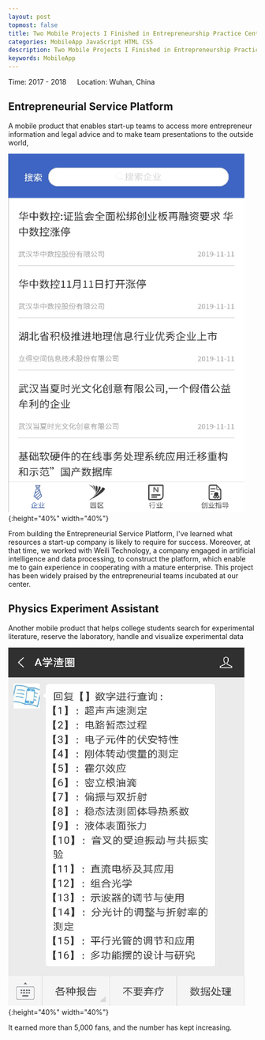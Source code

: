 ```yaml
---
layout: post
topmost: false
title: Two Mobile Projects I Finished in Entrepreneurship Practice Center
categories: MobileApp JavaScript HTML CSS
description: Two Mobile Projects I Finished in Entrepreneurship Practice Center
keywords: MobileApp
---
```


Time: 2017 - 2018 &emsp; Location: Wuhan, China

## Entrepreneurial Service Platform

A mobile product that enables start-up teams to access more entrepreneur information and legal advice and to make team presentations to the outside world,

![@2x](/images/posts/android/Entrepreneurial-Service-Platform.png){:height="40%" width="40%"}

From building the Entrepreneurial Service Platform, I've learned what resources a start-up company is likely to require for success. Moreover, at that time, we worked with Weili Technology, a company engaged in artificial intelligence and data processing, to construct the platform, which enable me to gain experience in cooperating with a mature enterprise. This project has been widely praised by the entrepreneurial teams incubated at our center.

## Physics Experiment Assistant

Another mobile product that helps college students search for experimental literature, reserve the laboratory, handle and visualize experimental data

![@2x](/images/posts/android/Physics-Experiment-Assistant.png){:height="40%" width="40%"}

It earned more than 5,000 fans, and the number has kept increasing.
